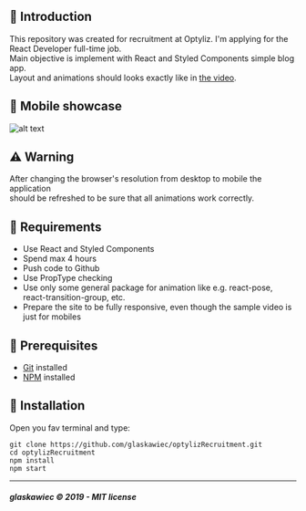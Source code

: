 ##  :raising_hand: Introduction
This repository was created for recruitment at Optyliz. I'm applying  for the React Developer full-time job.  
Main objective is implement with React and Styled Components simple blog app.  
Layout and animations should looks
exactly like in [the video](https://storage.googleapis.com/spec-host-backup/mio-design%2Fassets%2F1BJunYYIvEY3R7W2ZL-izopsPvjxWwmPv%2Ftype-nav-tap.mp4).

## :rainbow: Mobile showcase

![alt text](https://media.giphy.com/media/1wPlE1NLs5iKhVlWlh/giphy.gif "showCase")

##  :warning: Warning
After changing the browser's resolution from desktop to mobile the application  
should be refreshed to be sure that all animations work correctly.


## :bookmark_tabs: Requirements

*  Use React and Styled Components
*  Spend max 4 hours
*  Push code to Github
*  Use PropType checking
*  Use only some general package for animation like e.g. react-pose, react-transition-group, etc.
*  Prepare the site to be fully responsive, even though the sample video is just for mobiles

## :pencil: Prerequisites

*  [Git](https://git-scm.com) installed
*  [NPM](https://www.npmjs.com/) installed

## :hammer: Installation
Open you fav terminal and type:
```
git clone https://github.com/glaskawiec/optylizRecruitment.git
cd optylizRecruitment
npm install
npm start
```
---

##### glaskawiec © 2019 - MIT license
